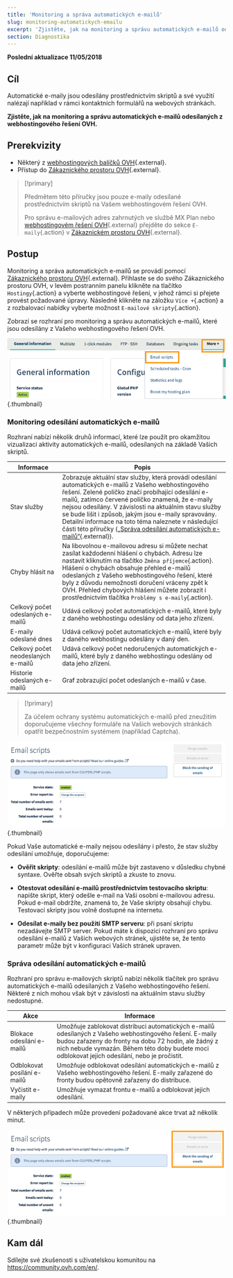 ```yaml
---
title: 'Monitoring a správa automatických e-mailů'
slug: monitoring-automatickych-emailu
excerpt: 'Zjistěte, jak na monitoring a správu automatických e-mailů odesílaných z webhostingového řešení OVH'
section: Diagnostika
---
```


**Poslední aktualizace 11/05/2018**

## Cíl

Automatické e-maily jsou odesílány prostřednictvím skriptů a své využití nalézají například v rámci kontaktních formulářů na webových stránkách. 

**Zjistěte, jak na monitoring a správu automatických e-mailů odesílaných z webhostingového řešení OVH.**

## Prerekvizity

- Některý z [webhostingových balíčků OVH](https://www.ovh.cz/webhosting/){.external}.
- Přístup do [Zákaznického prostoru OVH](https://www.ovh.com/auth/?action=gotomanager){.external}.

> [!primary]
>
> Předmětem této příručky jsou pouze e-maily odesílané prostřednictvím skriptů na Vašem webhostingovém řešení OVH.
>
> Pro správu e-mailových adres zahrnutých ve službě MX Plan nebo [webhostingovém řešení OVH](https://www.ovh.cz/webhosting/){.external} přejděte do sekce `E-maily`{.action} v [Zákaznickém prostoru OVH](https://www.ovh.com/auth/?action=gotomanager){.external}. 
>

## Postup

Monitoring a správa automatických e-mailů se provádí pomocí [Zákaznického prostoru OVH](https://www.ovh.com/auth/?action=gotomanager){.external}. Přihlaste se do svého Zákaznického prostoru OVH, v levém postranním panelu klikněte na tlačítko `Hostingy`{.action} a vyberte webhostingové řešení, v jehož rámci si přejete provést požadované úpravy. Následně klikněte na záložku `Více +`{.action} a z rozbalovací nabídky vyberte možnost `E-mailové skripty`{.action}.

Zobrazí se rozhraní pro monitoring a správu automatických e-mailů, které jsou odesílány z Vašeho webhostingového řešení OVH.

![hosting](images/monitoring-automatic-emails-step1.png){.thumbnail}

### Monitoring odesílání automatických e-mailů

Rozhraní nabízí několik druhů informací, které lze použít pro okamžitou vizualizaci aktivity automatických e-mailů, odesílaných na základě Vašich skriptů.

|Informace|Popis|
|---|---|
|Stav služby|Zobrazuje aktuální stav služby, která provádí odesílání automatických e-mailů z Vašeho webhostingového řešení. Zelené políčko značí probíhající odesílání e-mailů, zatímco červené políčko znamená, že e-maily nejsou odesílány. V závislosti na aktuálním stavu služby se bude lišit i způsob, jakým jsou e-maily spravovány. Detailní informace na toto téma naleznete v následující části této příručky ([„Správa odesílání automatických e-mailů“](https://docs.ovh.com/cz/cs/hosting/monitoring-automatickych-emailu/#sprava-odesilani-automatickych-e-mailu){.external}).|
|Chyby hlásit na|Na libovolnou e-mailovou adresu si můžete nechat zasílat každodenní hlášení o chybách. Adresu lze nastavit kliknutím na tlačítko `Změna příjemce`{.action}. Hlášení o chybách obsahuje přehled e-mailů odeslaných z Vašeho webhostingového řešení, které byly z důvodu nemožnosti doručení vráceny zpět k OVH. Přehled chybových hlášení můžete zobrazit i prostřednictvím tlačítka `Problémy s e-maily`{.action}.|
|Celkový počet odeslaných e-mailů|Udává celkový počet automatických e-mailů, které byly z daného webhostingu odeslány od data jeho zřízení.|
|E-maily odeslané dnes|Udává celkový počet automatických e-mailů,  které byly z daného webhostingu odeslány v daný den.|
|Celkový počet neodeslaných e-mailů|Udává celkový počet nedoručených automatických e-mailů, které byly z daného webhostingu odeslány od data jeho zřízení.|
|Historie odeslaných e-mailů|Graf zobrazující počet odeslaných e-mailů v čase.|

> [!primary]
>
> Za účelem ochrany systému automatických e-mailů před zneužitím doporučujeme všechny formuláře na Vašich webových stránkách opatřit bezpečnostním systémem (například Captcha).
>

![hosting](images/monitoring-automatic-emails-step2.png){.thumbnail}

Pokud Vaše automatické e-maily nejsou odesílány i přesto, že stav služby odesílání umožňuje, doporučujeme:

- **Ověřit skripty**: odesílání e-mailů může být zastaveno v důsledku chybné syntaxe. Ověřte obsah svých skriptů a zkuste to znovu.

- **Otestovat odesílání e-mailů prostřednictvím testovacího skriptu**: napište skript, který odešle e-mail na Vaši osobní e-mailovou adresu. Pokud e-mail obdržíte, znamená to, že Vaše skripty obsahují chybu. Testovací skripty jsou volně dostupné na internetu.

- **Odesílat e-maily bez použití SMTP serveru**: při psaní skriptu nezadávejte SMTP server. Pokud máte k dispozici rozhraní pro správu odesílání e-mailů z Vašich webových stránek, ujistěte se, že tento parametr může být v konfiguraci Vašich stránek upraven.

### Správa odesílání automatických e-mailů

Rozhraní pro správu e-mailových skriptů nabízí několik tlačítek pro správu automatických e-mailů odesílaných z Vašeho webhostingového řešení. Některé z nich mohou však být v závislosti na aktuálním stavu služby nedostupné.

|Akce|Informace|
|---|---|
|Blokace odesílání e-mailů|Umožňuje zablokovat distribuci automatických e-mailů odesílaných z Vašeho webhostingového řešení. E-maily budou zařazeny do fronty na dobu 72 hodin, ale žádný z nich nebude vymazán. Během této doby budete moci odblokovat jejich odesílání, nebo je pročistit.|
|Odblokovat posílání e-mailů|Umožňuje odblokovat odesílání automatických e-mailů z Vašeho webhostingového řešení. E-maily zařazené do fronty budou opětovně zařazeny do distribuce.|
|Vyčistit e-maily|Umožňuje vymazat frontu e-mailů a odblokovat jejich odesílání.|

 V některých případech může provedení požadované akce trvat až několik minut.

![hosting](images/monitoring-automatic-emails-step3.png){.thumbnail}

## Kam dál

Sdílejte své zkušenosti s uživatelskou komunitou na <https://community.ovh.com/en/>.